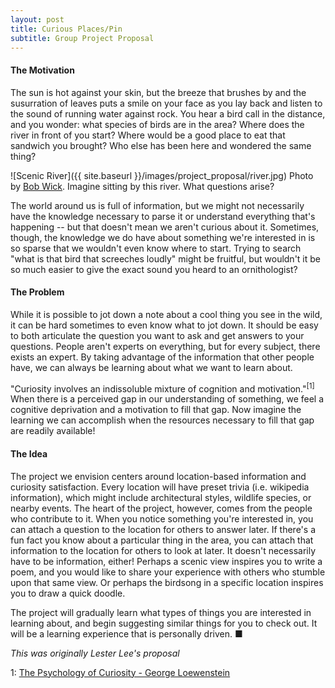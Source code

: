 ```yaml
---
layout: post
title: Curious Places/Pin
subtitle: Group Project Proposal
---
```

#### The Motivation
The sun is hot against your skin, but the breeze that brushes by and the susurration of leaves puts a smile on your face as you lay back and listen to the sound of running water against rock. You hear a bird call in the distance, and you wonder: what species of birds are in the area? Where does the river in front of you start? Where would be a good place to eat that sandwich you brought? Who else has been here and wondered the same thing?

![Scenic River]({{ site.baseurl }}/images/project_proposal/river.jpg)
<span class="caption">Photo by [Bob Wick](https://www.flickr.com/photos/mypubliclands/36254153540). Imagine sitting by this river. What questions arise?</span>

The world around us is full of information, but we might not necessarily have the knowledge necessary to parse it or understand everything that's happening -- but that doesn't mean we aren't curious about it. Sometimes, though, the knowledge we do have about something we're interested in is so sparse that we wouldn't even know where to start. Trying to search "what is that bird that screeches loudly" might be fruitful, but wouldn't it be so much easier to give the exact sound you heard to an ornithologist?

#### The Problem
While it is possible to jot down a note about a cool thing you see in the wild, it can be hard sometimes to even know what to jot down. It should be easy to both articulate the question you want to ask and get answers to your questions. People aren't experts on everything, but for every subject, there exists an expert. By taking advantage of the information that other people have, we can always be learning about what we want to learn about.

 "Curiosity involves an indissoluble mixture of cognition and motivation."<sup>[1]</sup> When there is a perceived gap in our understanding of something, we feel a cognitive deprivation and a motivation to fill that gap. Now imagine the learning we can accomplish when the resources necessary to fill that gap are readily available!

#### The Idea
The project we envision centers around location-based information and curiosity satisfaction. Every location will have preset trivia (i.e. wikipedia information), which might include architectural styles, wildlife species, or nearby events. The heart of the project, however, comes from the people who contribute to it. When you notice something you're interested in, you can attach a question to the location for others to answer later. If there's a fun fact you know about a particular thing in the area, you can attach that information to the location for others to look at later. It doesn't necessarily have to be information, either! Perhaps a scenic view inspires you to write a poem, and you would like to share your experience with others who stumble upon that same view. Or perhaps the birdsong in a specific location inspires you to draw a quick doodle. 

The project will gradually learn what types of things you are interested in learning about, and begin suggesting  similar things for you to check out. It will be a learning experience that is personally driven. ■

_This was originally Lester Lee's proposal_

1: [The Psychology of Curiosity - George Loewenstein](https://www.cmu.edu/dietrich/sds/docs/loewenstein/PsychofCuriosity.pdf)
